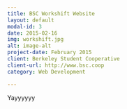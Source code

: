 ```yaml
---
title: BSC Workshift Website
layout: default
modal-id: 3
date: 2015-02-16
img: workshift.jpg
alt: image-alt
project-date: February 2015
client: Berkeley Student Cooperative
client-url: http://www.bsc.coop
category: Web Development

---
```

Yayyyyyy
